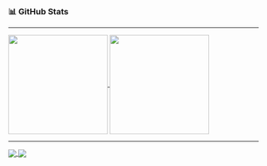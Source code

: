 ### 📊 GitHub Stats
<hr />
<a href="https://github.com/Elcapitanoe">
  <img height=200 align="center" src="https://github-readme-stats.vercel.app/api?username=Elcapitanoe&theme=dark&hide_border=true" />
</a>

<a href="https://github.com/Elcapitanoe">
  <img height=200 align="center" src="https://github-readme-stats.vercel.app/api/top-langs?username=Elcapitanoe&layout=compact&langs_count=8&card_width=320&theme=dark&hide_border=true" />
</a>
<hr />
<a href="https://github.com/Elcapitanoe">
  <img align="center" src="https://github-readme-stats.vercel.app/api/pin/?username=Elcapitanoe&repo=Komodo-Build-Prop&theme=dark&hide_border=true" />
</a>

<a href="https://github.com/Elcapitanoe">
  <img align="center" src="https://github-readme-stats.vercel.app/api/pin/?username=Elcapitanoe&repo=Google-Drive-Index&theme=dark&hide_border=true" />
</a>